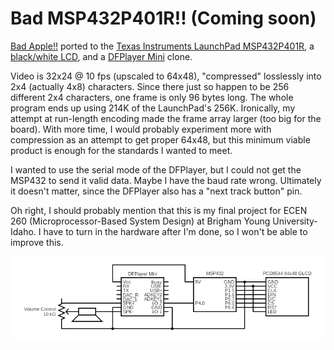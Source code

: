 # Bad MSP432P401R!! (Coming soon)
[Bad Apple!!](https://archive.org/details/bad_apple_is.7z) ported to the [Texas Instruments LaunchPad MSP432P401R](https://docs.rs-online.com/3934/A700000006811369.pdf), a [black/white LCD](https://www.sparkfun.com/products/10168), and a [DFPlayer Mini](https://wiki.dfrobot.com/DFPlayer_Mini_SKU_DFR0299) clone.

Video is 32x24 @ 10 fps (upscaled to 64x48), "compressed" losslessly into 2x4 (actually 4x8) characters. Since there just so happen to be 256 different 2x4 characters, one frame is only 96 bytes long. The whole program ends up using 214K of the LaunchPad's 256K. Ironically, my attempt at run-length encoding made the frame array larger (too big for the board). With more time, I would probably experiment more with compression as an attempt to get proper 64x48, but this minimum viable product is enough for the standards I wanted to meet.

I wanted to use the serial mode of the DFPlayer, but I could not get the MSP432 to send it valid data. Maybe I have the baud rate wrong. Ultimately it doesn't matter, since the DFPlayer also has a "next track button" pin.

Oh right, I should probably mention that this is my final project for ECEN 260 (Microprocessor-Based System Design) at Brigham Young University-Idaho. I have to turn in the hardware after I'm done, so I won't be able to improve this.

![circuit.png](circuit.png)